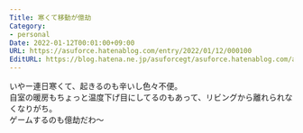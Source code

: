 ```yaml
---
Title: 寒くて移動が億劫
Category:
- personal
Date: 2022-01-12T00:01:00+09:00
URL: https://asuforce.hatenablog.com/entry/2022/01/12/000100
EditURL: https://blog.hatena.ne.jp/asuforcegt/asuforce.hatenablog.com/atom/entry/13574176438052002485
---
```


いやー連日寒くて、起きるのも辛いし色々不便。  
自室の暖房もちょっと温度下げ目にしてるのもあって、リビングから離れられなくなりがち。  
ゲームするのも億劫だわ〜
